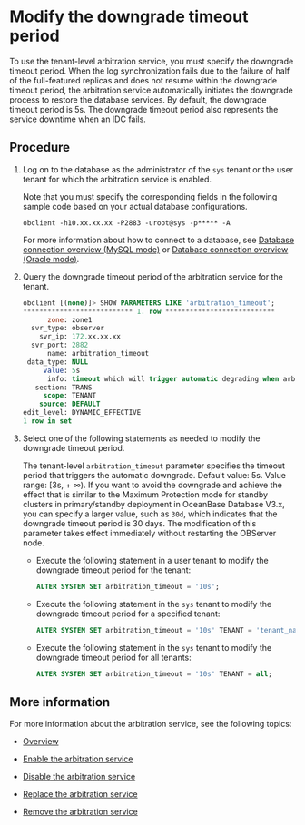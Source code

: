 # Modify the downgrade timeout period

To use the tenant-level arbitration service, you must specify the downgrade timeout period. When the log synchronization fails due to the failure of half of the full-featured replicas and does not resume within the downgrade timeout period, the arbitration service automatically initiates the downgrade process to restore the database services. By default, the downgrade timeout period is 5s. The downgrade timeout period also represents the service downtime when an IDC fails.

## Procedure

1. Log on to the database as the administrator of the `sys` tenant or the user tenant for which the arbitration service is enabled.

   Note that you must specify the corresponding fields in the following sample code based on your actual database configurations.

   ```shell
   obclient -h10.xx.xx.xx -P2883 -uroot@sys -p***** -A
   ```

   For more information about how to connect to a database, see [Database connection overview (MySQL mode)](../../../3.develop/1.application-development-of-mysql-mode/1.database-connection-with-client-of-mysql-mode/1.connection-methods-overview-of-mysql-mode.md) or [Database connection overview (Oracle mode)](../../../3.develop/2.application-development-of-oracle-mode/1.database-connection-of-oracle-mode/1.connection-methods-overview-of-oracle-mode.md).

2. Query the downgrade timeout period of the arbitration service for the tenant.

   ```sql
   obclient [(none)]> SHOW PARAMETERS LIKE 'arbitration_timeout';
   *************************** 1. row ***************************
         zone: zone1
     svr_type: observer
       svr_ip: 172.xx.xx.xx
     svr_port: 2882
         name: arbitration_timeout
    data_type: NULL
        value: 5s
         info: timeout which will trigger automatic degrading when arbitration replica existsRange: [3s,+∞]
      section: TRANS
        scope: TENANT
       source: DEFAULT
   edit_level: DYNAMIC_EFFECTIVE
   1 row in set
   ```

3. Select one of the following statements as needed to modify the downgrade timeout period.

   The tenant-level `arbitration_timeout` parameter specifies the timeout period that triggers the automatic downgrade. Default value: 5s. Value range: [3s, + ∞). If you want to avoid the downgrade and achieve the effect that is similar to the Maximum Protection mode for standby clusters in primary/standby deployment in OceanBase Database V3.x, you can specify a larger value, such as `30d`, which indicates that the downgrade timeout period is 30 days. The modification of this parameter takes effect immediately without restarting the OBServer node.

   * Execute the following statement in a user tenant to modify the downgrade timeout period for the tenant:

      ```sql
      ALTER SYSTEM SET arbitration_timeout = '10s';
      ```

   * Execute the following statement in the `sys` tenant to modify the downgrade timeout period for a specified tenant:

      ```sql
      ALTER SYSTEM SET arbitration_timeout = '10s' TENANT = 'tenant_name';
      ```

   * Execute the following statement in the `sys` tenant to modify the downgrade timeout period for all tenants:

      ```sql
      ALTER SYSTEM SET arbitration_timeout = '10s' TENANT = all;
      ```

## More information

For more information about the arbitration service, see the following topics:

* [Overview](1.arbitration-service-overview.md)

* [Enable the arbitration service](2.enable-the-arbitration-service.md)

* [Disable the arbitration service](3.disable-the-arbitration-service.md)

* [Replace the arbitration service](5.replace-the-arbitration-service.md)

* [Remove the arbitration service](6.remove-the-arbitration-service.md)
